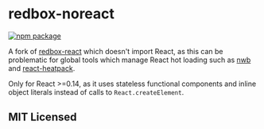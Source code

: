 # redbox-noreact

[![npm package][npm-badge]][npm]

A fork of [redbox-react](https://github.com/KeywordBrain/redbox-react) which doesn't import React, as this can be problematic for global tools which manage React hot loading such as [nwb](https://github.com/insin/nwb) and [react-heatpack](https://github.com/insin/react-heatpack).

Only for React >=0.14, as it uses stateless functional components and inline object literals instead of calls to `React.createElement`.

## MIT Licensed

[npm-badge]: https://img.shields.io/npm/v/redbox-noreact.svg
[npm]: https://www.npmjs.org/package/redbox-noreact
